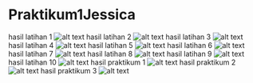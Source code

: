 # Praktikum1Jessica
hasil latihan 1
![alt text](https://github.com/KadekJ/Praktikum1Jessica/blob/master/hasil%20latihan%201.jpg?raw=true)
hasil latihan 2
![alt text](https://github.com/KadekJ/Praktikum1Jessica/blob/master/hasil%20latihan%202.jpg)
hasil latihan 3
![alt text](https://github.com/KadekJ/Praktikum1Jessica/blob/master/hasil%20latihan%203.jpg)
hasil latihan 4
![alt text](https://github.com/KadekJ/Praktikum1Jessica/blob/master/haisl%20latihan%204.jpg)
hasil latihan 5
![alt text](https://github.com/KadekJ/Praktikum1Jessica/blob/master/hasil%20latihan%205.jpg)
hasil latihan 6 
![alt text](https://github.com/KadekJ/Praktikum1Jessica/blob/master/hasil%20latihan%206.jpg)
hasil latihan 7 
![alt text](https://github.com/KadekJ/Praktikum1Jessica/blob/master/hasil%20latihan%207.jpg)
hasil latihan 8
![alt text](https://github.com/KadekJ/Praktikum1Jessica/blob/master/hasil%20latihan%208.jpg)
hasil latihan 9
![alt text](https://github.com/KadekJ/Praktikum1Jessica/blob/master/hasil%20latihan%209.jpg)
hasil latihan 10
![alt text](https://github.com/KadekJ/Praktikum1Jessica/blob/master/hasil%20latihan%2010.jpg)
hasil praktikum 1 
![alt text](https://github.com/KadekJ/Praktikum1Jessica/blob/master/hasil%20praktikum%201.jpg)
hasil praktikum 2 
![alt text](https://github.com/KadekJ/Praktikum1Jessica/blob/master/hasil%20praktikum%202.jpg)
hasil praktikum 3 
![alt text](https://github.com/KadekJ/Praktikum1Jessica/blob/master/hasil%20praktikum%203.jpg)
